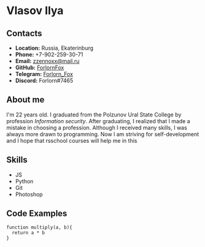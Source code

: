 # Vlasov Ilya

## Contacts
* **Location:** Russia, Ekaterinburg
* **Phone:** +7-902-259-30-71
* **Email:** zzennoxx@mail.ru
* **GitHub:** [ForlornFox](https://github.com/ForlornFox)
* **Telegram:** [Forlorn_Fox](https://t.me/Forlorn_Fox)
* **Discord:** Forlorn#7465

## About me
I'm 22 years old. I graduated from the Polzunov Ural State College by profession _Information security_. After graduating, I realized that I made a mistake in choosing a profession. Although I received many skills, I was always more drawn to programming.
Now I am striving for self-development and I hope that rsschool courses will help me in this

## Skills
* JS
* Python
* Git
* Photoshop

## Code Examples

```
function multiply(a, b){
  return a * b
}
```

